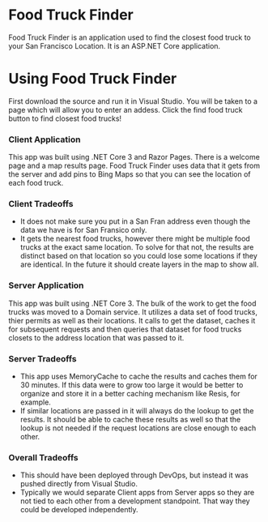 # Food Truck Finder
Food Truck Finder is an application used to find the closest food truck to your San Francisco Location. It is an ASP.NET Core application.

# Using Food Truck Finder

First download the source and run it in Visual Studio.  You will be taken to a page which will allow you to enter an addess.  Click the find food truck button to find closest food trucks!

### Client Application
This app was built using .NET Core 3 and Razor Pages.  There is a welcome page and a map results page.  Food Truck Finder uses data that it gets from the server and add pins to Bing Maps so that you can see the location of each food truck.

### Client Tradeoffs
+ It does not make sure you put in a San Fran address even though the data we have is for San Fransico only.
+ It gets the nearest food trucks, however there might be multiple food trucks at the exact same location.  To solve for that not, the results are distinct based on that location so you could lose some locations if they are identical.  In the future it should create layers in the map to show all.

### Server Application
This app was built using .NET Core 3.  The bulk of the work to get the food trucks was moved to a Domain service.  It utilizes a data set of food trucks, thier permits as well as their locations.  It calls to get the dataset, caches it for subsequent requests and then queries that dataset for food trucks closets to the address location that was passed to it.

### Server Tradeoffs
+ This app uses MemoryCache to cache the results and caches them for 30 minutes.  If this data were to grow too large it would be better to organize and store it in a better caching mechanism like Resis, for example.
+ If similar locations are passed in it will always do the lookup to get the results.  It should be able to cache these results as well so that the lookup is not needed if the request locations are close enough to each other.

### Overall Tradeoffs
+ This should have been deployed through DevOps, but instead it was pushed directly from Visual Studio.
+ Typically we would separate Client apps from Server apps so they are not tied to each other from a development standpoint.  That way they could be developed independently.
